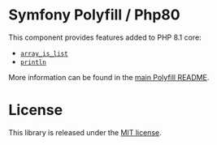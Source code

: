 Symfony Polyfill / Php80
========================

This component provides features added to PHP 8.1 core:

- [`array_is_list`](https://php.net/array_is_list)
- [`println`](https://php.net/println)

More information can be found in the
[main Polyfill README](https://github.com/symfony/polyfill/blob/master/README.md).

License
=======

This library is released under the [MIT license](LICENSE).
